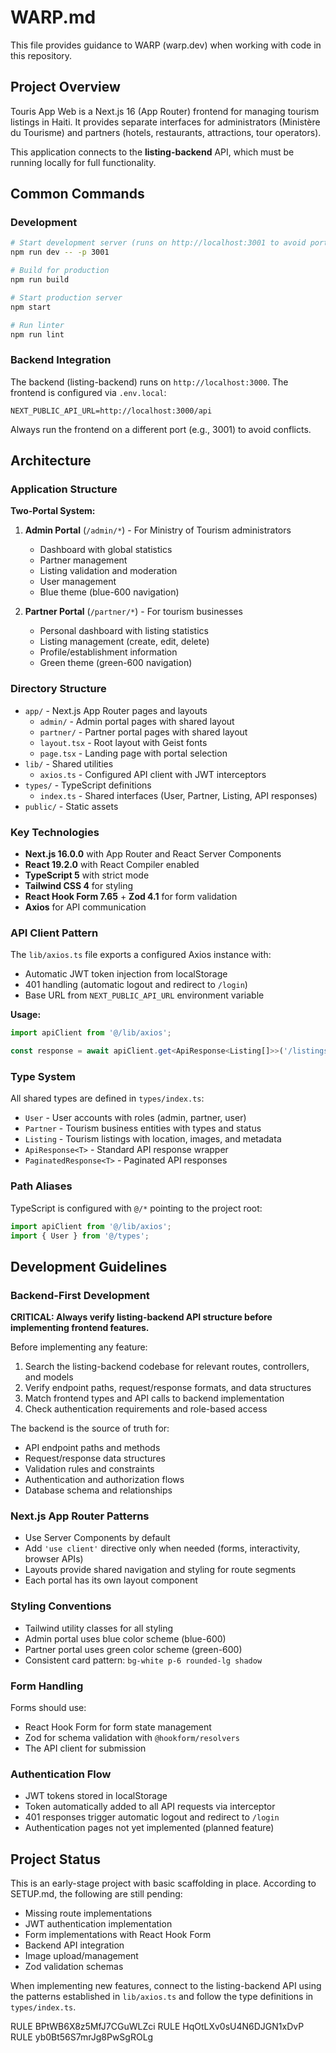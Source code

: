 # WARP.md

This file provides guidance to WARP (warp.dev) when working with code in this repository.

## Project Overview

Touris App Web is a Next.js 16 (App Router) frontend for managing tourism listings in Haiti. It provides separate interfaces for administrators (Ministère du Tourisme) and partners (hotels, restaurants, attractions, tour operators).

This application connects to the **listing-backend** API, which must be running locally for full functionality.

## Common Commands

### Development
```bash
# Start development server (runs on http://localhost:3001 to avoid port conflict with backend)
npm run dev -- -p 3001

# Build for production
npm run build

# Start production server
npm start

# Run linter
npm run lint
```

### Backend Integration
The backend (listing-backend) runs on `http://localhost:3000`. The frontend is configured via `.env.local`:
```
NEXT_PUBLIC_API_URL=http://localhost:3000/api
```

Always run the frontend on a different port (e.g., 3001) to avoid conflicts.

## Architecture

### Application Structure

**Two-Portal System:**
1. **Admin Portal** (`/admin/*`) - For Ministry of Tourism administrators
   - Dashboard with global statistics
   - Partner management
   - Listing validation and moderation
   - User management
   - Blue theme (blue-600 navigation)

2. **Partner Portal** (`/partner/*`) - For tourism businesses
   - Personal dashboard with listing statistics
   - Listing management (create, edit, delete)
   - Profile/establishment information
   - Green theme (green-600 navigation)

### Directory Structure

- `app/` - Next.js App Router pages and layouts
  - `admin/` - Admin portal pages with shared layout
  - `partner/` - Partner portal pages with shared layout
  - `layout.tsx` - Root layout with Geist fonts
  - `page.tsx` - Landing page with portal selection
- `lib/` - Shared utilities
  - `axios.ts` - Configured API client with JWT interceptors
- `types/` - TypeScript definitions
  - `index.ts` - Shared interfaces (User, Partner, Listing, API responses)
- `public/` - Static assets

### Key Technologies

- **Next.js 16.0.0** with App Router and React Server Components
- **React 19.2.0** with React Compiler enabled
- **TypeScript 5** with strict mode
- **Tailwind CSS 4** for styling
- **React Hook Form 7.65** + **Zod 4.1** for form validation
- **Axios** for API communication

### API Client Pattern

The `lib/axios.ts` file exports a configured Axios instance with:
- Automatic JWT token injection from localStorage
- 401 handling (automatic logout and redirect to `/login`)
- Base URL from `NEXT_PUBLIC_API_URL` environment variable

**Usage:**
```typescript
import apiClient from '@/lib/axios';

const response = await apiClient.get<ApiResponse<Listing[]>>('/listings');
```

### Type System

All shared types are defined in `types/index.ts`:
- `User` - User accounts with roles (admin, partner, user)
- `Partner` - Tourism business entities with types and status
- `Listing` - Tourism listings with location, images, and metadata
- `ApiResponse<T>` - Standard API response wrapper
- `PaginatedResponse<T>` - Paginated API responses

### Path Aliases

TypeScript is configured with `@/*` pointing to the project root:
```typescript
import apiClient from '@/lib/axios';
import { User } from '@/types';
```

## Development Guidelines

### Backend-First Development
**CRITICAL: Always verify listing-backend API structure before implementing frontend features.**

Before implementing any feature:
1. Search the listing-backend codebase for relevant routes, controllers, and models
2. Verify endpoint paths, request/response formats, and data structures
3. Match frontend types and API calls to backend implementation
4. Check authentication requirements and role-based access

The backend is the source of truth for:
- API endpoint paths and methods
- Request/response data structures
- Validation rules and constraints
- Authentication and authorization flows
- Database schema and relationships

### Next.js App Router Patterns
- Use Server Components by default
- Add `'use client'` directive only when needed (forms, interactivity, browser APIs)
- Layouts provide shared navigation and styling for route segments
- Each portal has its own layout component

### Styling Conventions
- Tailwind utility classes for all styling
- Admin portal uses blue color scheme (blue-600)
- Partner portal uses green color scheme (green-600)
- Consistent card pattern: `bg-white p-6 rounded-lg shadow`

### Form Handling
Forms should use:
- React Hook Form for form state management
- Zod for schema validation with `@hookform/resolvers`
- The API client for submission

### Authentication Flow
- JWT tokens stored in localStorage
- Token automatically added to all API requests via interceptor
- 401 responses trigger automatic logout and redirect to `/login`
- Authentication pages not yet implemented (planned feature)

## Project Status

This is an early-stage project with basic scaffolding in place. According to SETUP.md, the following are still pending:
- Missing route implementations
- JWT authentication implementation
- Form implementations with React Hook Form
- Backend API integration
- Image upload/management
- Zod validation schemas

When implementing new features, connect to the listing-backend API using the patterns established in `lib/axios.ts` and follow the type definitions in `types/index.ts`.

<citations>
<document>
    <document_type>RULE</document_type>
    <document_id>BPtWB6X8z5MfJ7CGuWLZci</document_id>
</document>
<document>
    <document_type>RULE</document_type>
    <document_id>HqOtLXv0sU4N6DJGN1xDvP</document_id>
</document>
<document>
    <document_type>RULE</document_type>
    <document_id>yb0Bt56S7mrJg8PwSgROLg</document_id>
</document>
</citations>
